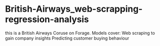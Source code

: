 # British-Airways_web-scrapping-regression-analysis
this is a British Airways Coruse on Forage.
Models cover:
Web scraping to gain company insights
Predicting customer buying behaviour
